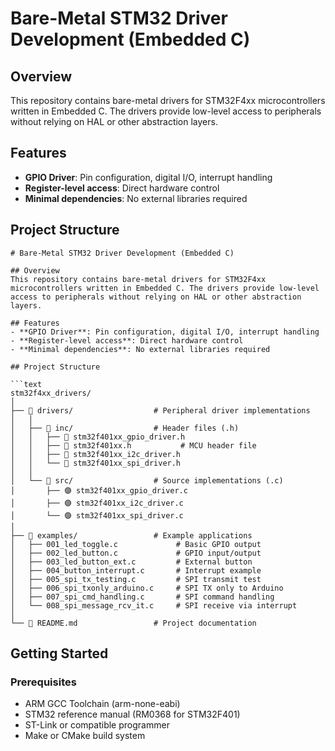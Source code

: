 # Bare-Metal STM32 Driver Development (Embedded C)

## Overview
This repository contains bare-metal drivers for STM32F4xx microcontrollers written in Embedded C. The drivers provide low-level access to peripherals without relying on HAL or other abstraction layers.

## Features
- **GPIO Driver**: Pin configuration, digital I/O, interrupt handling
- **Register-level access**: Direct hardware control
- **Minimal dependencies**: No external libraries required

## Project Structure

```text
# Bare-Metal STM32 Driver Development (Embedded C)

## Overview
This repository contains bare-metal drivers for STM32F4xx microcontrollers written in Embedded C. The drivers provide low-level access to peripherals without relying on HAL or other abstraction layers.

## Features
- **GPIO Driver**: Pin configuration, digital I/O, interrupt handling
- **Register-level access**: Direct hardware control
- **Minimal dependencies**: No external libraries required

## Project Structure

```text
stm32f4xx_drivers/
│
├── 📁 drivers/                  # Peripheral driver implementations
│   │
│   ├── 📁 inc/                  # Header files (.h)
│   │   ├── 🔴 stm32f401xx_gpio_driver.h
│   │   ├── 🔴 stm32f401xx.h           # MCU header file
│   │   ├── 🔴 stm32f401xx_i2c_driver.h
│   │   └── 🔴 stm32f401xx_spi_driver.h
│   │
│   └── 📁 src/                  # Source implementations (.c)
│       ├── 🟣 stm32f401xx_gpio_driver.c
│       ├── 🟣 stm32f401xx_i2c_driver.c
│       └── 🟣 stm32f401xx_spi_driver.c
│
├── 📁 examples/                 # Example applications
│   ├── 001_led_toggle.c             # Basic GPIO output
│   ├── 002_led_button.c             # GPIO input/output
│   ├── 003_led_button_ext.c         # External button
│   ├── 004_button_interrupt.c       # Interrupt example
│   ├── 005_spi_tx_testing.c         # SPI transmit test
│   ├── 006_spi_txonly_arduino.c     # SPI TX only to Arduino
│   ├── 007_spi_cmd_handling.c       # SPI command handling
│   └── 008_spi_message_rcv_it.c     # SPI receive via interrupt
│
└── 📄 README.md                 # Project documentation

```

## Getting Started

### Prerequisites
- ARM GCC Toolchain (arm-none-eabi)
- STM32 reference manual (RM0368 for STM32F401)
- ST-Link or compatible programmer
- Make or CMake build system
